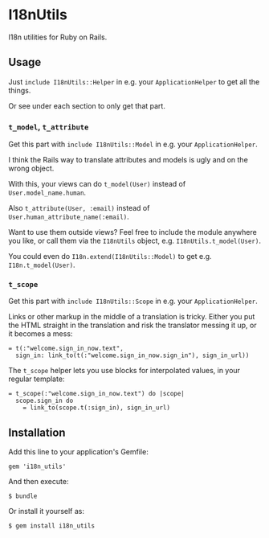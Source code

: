 # I18nUtils

I18n utilities for Ruby on Rails.


## Usage

Just `include I18nUtils::Helper` in e.g. your `ApplicationHelper` to get all the things.

Or see under each section to only get that part.


### `t_model`, `t_attribute`

Get this part with `include I18nUtils::Model` in e.g. your `ApplicationHelper`.

I think the Rails way to translate attributes and models is ugly and on the wrong object.

With this, your views can do `t_model(User)` instead of `User.model_name.human`.

Also `t_attribute(User, :email)` instead of `User.human_attribute_name(:email)`.

Want to use them outside views? Feel free to include the module anywhere you like, or call them via the `I18nUtils` object, e.g. `I18nUtils.t_model(User)`.

You could even do `I18n.extend(I18nUtils::Model)` to get e.g. `I18n.t_model(User)`.


### `t_scope`

Get this part with `include I18nUtils::Scope` in e.g. your `ApplicationHelper`.

Links or other markup in the middle of a translation is tricky. Either you put the HTML straight in the translation and risk the translator messing it up, or it becomes a mess:

``` slim
= t(:"welcome.sign_in_now.text",
  sign_in: link_to(t(:"welcome.sign_in_now.sign_in"), sign_in_url))
```

The `t_scope` helper lets you use blocks for interpolated values, in your regular template:

``` slim
= t_scope(:"welcome.sign_in_now.text") do |scope|
  scope.sign_in do
    = link_to(scope.t(:sign_in), sign_in_url)
```


## Installation

Add this line to your application's Gemfile:

    gem 'i18n_utils'

And then execute:

    $ bundle

Or install it yourself as:

    $ gem install i18n_utils
